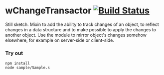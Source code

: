 
# wChangeTransactor [![Build Status](https://travis-ci.org/Wandalen/wChangeTransactor.svg?branch=master)](https://travis-ci.org/Wandalen/wChangeTransactor)

Still sketch. Mixin to add the ability to track changes of an object, to reflect changes in a data structure and to make possible to apply the changes to another object. Use the module to mirror object's changes somehow elsewhere, for example on server-side or client-side.

### Try out
```
npm install
node sample/Sample.s
```
















